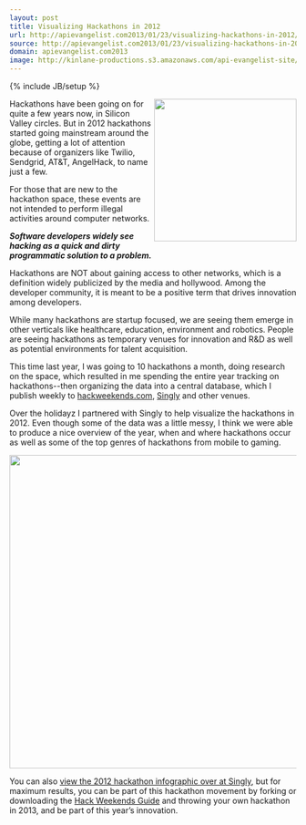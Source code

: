 ```yaml
---
layout: post
title: Visualizing Hackathons in 2012
url: http://apievangelist.com2013/01/23/visualizing-hackathons-in-2012/
source: http://apievangelist.com2013/01/23/visualizing-hackathons-in-2012/
domain: apievangelist.com2013
image: http://kinlane-productions.s3.amazonaws.com/api-evangelist-site/blog/hackathon-home-1.jpg
---
```

{% include JB/setup %}<p>
     <a href="http://blog.singly.com/2013/01/22/hackathons-a-launchpad-for-app-innovation/"><img src="http://hackweekends.com/images/hackathon-home-1.jpg"  width="250" align="right" /></a>
</p>
<p>
     Hackathons have been going on for quite a few years now, in Silicon Valley circles. But in 2012 hackathons started going mainstream around the globe, getting a lot of attention because of organizers like Twilio, Sendgrid, AT&amp;T, AngelHack, to name just a few.
</p>
<p>
     For those that are new to the hackathon space, these events are not intended to perform illegal activities around computer networks.
</p>
<p>
     <strong><em>Software developers widely see hacking as a quick and dirty programmatic solution to a problem.</em></strong>
</p>
<p>
     Hackathons are NOT about gaining access to other networks, which is a definition widely publicized by the media and hollywood. Among the developer community, it is meant to be a positive term that drives innovation among developers.
</p>
<p>
     While many hackathons are startup focused, we are seeing them emerge in other verticals like healthcare, education, environment and robotics. People are seeing hackathons as temporary venues for innovation and R&amp;D as well as potential environments for talent acquisition.
</p>
<p>
     This time last year, I was going to 10 hackathons a month, doing research on the space, which resulted in me spending the entire year tracking on hackathons--then organizing the data into a central database, which I publish weekly to <a href="http://hackweekends.com">hackweekends.com</a>, <a href="http://singly.com">Singly</a> and other venues.
</p>
<p>
     Over the holidayz I partnered with Singly to help visualize the hackathons in 2012. Even though some of the data was a little messy, I think we were able to produce a nice overview of the year, when and where hackathons occur as well as some of the top genres of hackathons from mobile to gaming.
</p>
<p>
     <a href="http://blog.singly.com/2013/01/22/hackathons-a-launchpad-for-app-innovation/"><img src="https://s3.amazonaws.com/kinlane-productions/singly/singly-hackathon-infographic-625px-width.jpg"  width="550" align="center" /></a>
</p>
<p>
     You can also <a href="http://blog.singly.com/2013/01/22/hackathons-a-launchpad-for-app-innovation/">view the 2012 hackathon infographic over at Singly</a>, but for maximum results, you can be part of this hackathon movement by forking or downloading the <a href="https://github.com/kinlane/hack-weekends-guide">Hack Weekends Guide</a> and throwing your own hackathon in 2013, and be part of this year’s innovation.
</p>
